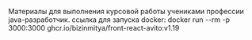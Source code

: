 Материалы для выполнения курсовой работы учениками профессии java-разработчик. 
ссылка для запуска docker:
docker run --rm -p 3000:3000 ghcr.io/bizinmitya/front-react-avito:v1.19